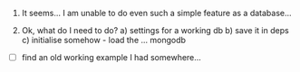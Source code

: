 1) It seems... I am unable to do even such a simple feature as a database...


2) Ok, what do I need to do?
   a) settings for a working db
   b) save it in deps
   c) initialise somehow - load the ... mongodb

- [ ] find an old working example I had somewhere...
